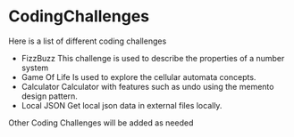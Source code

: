 # CodingChallenges
Here is a list of different coding challenges
* FizzBuzz
    This challenge is used to describe the properties of a number system
* Game Of Life
    Is used to explore the cellular automata concepts.
* Calculator
    Calculator with features such as undo using the memento design pattern. 
* Local JSON
    Get local json data in external files locally. 

Other Coding Challenges will be added as needed